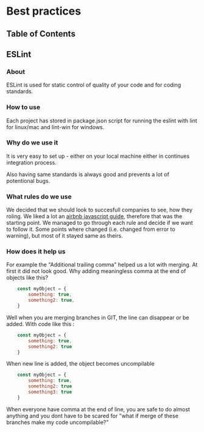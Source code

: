 # Best practices

## Table of Contents

## ESLint

### About

ESLint is used for static control of quality of your code and for coding standards.

### How to use

Each project has stored in package.json script for running the eslint with lint for linux/mac and lint-win for windows.

### Why do we use it

It is very easy to set up - either on your local machine either in continues integration process.

Also having same standards is always good and prevents a lot of potentional bugs.

### What rules do we use

We decided that we should look to succesfull companies to see, how they roling. We liked a lot an [airbnb javascript guide][1], therefore that was the starting point. We managed to go through each rule and decide if we want to follow it. Some points where changed (i.e. changed from error to warning), but most of it stayed same as theirs.

### How does it help us

For example the "Additional trailing comma" helped us a lot with merging. At first it did not look good. Why adding meaningless comma at the end of objects like this?

```javascript
    const myObject = {
        something: true,
        something2: true,
    }
```

Well when you are merging branches in GIT, the line can disappear or be added. With code like this :

```javascript
    const myObject = {
        something: true,
        something2: true
    }
```

When new line is added, the object becomes uncompilable

```javascript
    const myObject = {
        something: true,
        something2: true
        something3: true
    }
```

When everyone have comma at the end of line, you are safe to do almost anything and you dont have to be scared for "what if merge of these branches make my code uncompilable?"

[1]:	https://github.com/airbnb/javascript